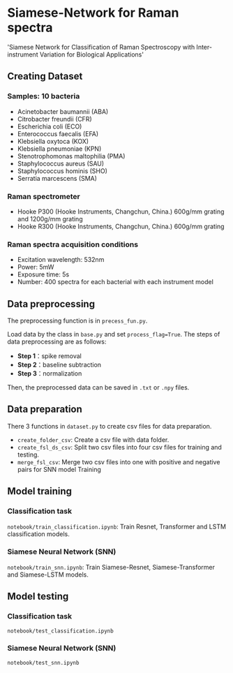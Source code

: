 # Siamese-Network for Raman spectra

'Siamese Network for Classification of Raman Spectroscopy with Inter-instrument Variation for Biological Applications'

## Creating Dataset

### Samples: 10 bacteria

* Acinetobacter baumannii (ABA)
* Citrobacter freundii (CFR)
* Escherichia coli (ECO)
* Enterococcus faecalis (EFA)
* Klebsiella oxytoca (KOX)
* Klebsiella pneumoniae (KPN)
* Stenotrophomonas maltophilia (PMA)
* Staphylococcus aureus (SAU)
* Staphylococcus hominis (SHO)
* Serratia marcescens (SMA)

### Raman spectrometer

* Hooke P300 (Hooke Instruments, Changchun, China.) 600g/mm grating and 1200g/mm grating
* Hooke R300 (Hooke Instruments, Changchun, China.) 600g/mm grating

### Raman spectra acquisition conditions

* Excitation wavelength: 532nm
* Power: 5mW
* Exposure time: 5s
* Number: 400 spectra for each bacterial with each instrument model

## Data preprocessing

The preprocessing function is in `precess_fun.py`.

Load data by the class in `base.py` and set `process_flag=True`. The steps of data preprocessing are as follows:

* **Step 1**：spike removal
* **Step 2**：baseline subtraction
* **Step 3**：normalization

Then, the preprocessed data can be saved in `.txt` or `.npy` files.

## Data preparation

There 3 functions in `dataset.py` to create csv files for data preparation.

* `create_folder_csv`: Create a csv file with data folder.
* `create_fsl_ds_csv`: Split two csv files into four csv files for training and testing.
* `merge_fsl_csv`: Merge two csv files into one with positive and negative pairs for SNN model Training

## Model training

### Classification task

`notebook/train_classification.ipynb`: Train Resnet, Transformer and LSTM classification models.

### Siamese Neural Network (SNN)

`notebook/train_snn.ipynb`: Train Siamese-Resnet, Siamese-Transformer and Siamese-LSTM models.

## Model testing

### Classification task

`notebook/test_classification.ipynb`

### Siamese Neural Network (SNN)

`notebook/test_snn.ipynb`
